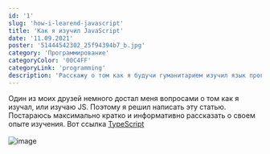 ```yaml
---
id: '1'
slug: 'how-i-learend-javascript'
title: 'Как я изучил JavaScript'
date: '11.09.2021'
poster: '51444542302_25f94394b7_b.jpg'
category: 'Программирование'
categoryColor: '00C4FF'
categoryLink: 'programming'
description: 'Расскажу о том как я будучи гуманитарием изучил язык программирования JavaScipt. Полезные ссылки прилагаються.'
---
```


Один из моих друзей немного достал меня вопросами о том как я изучал, или изучаю JS. Поэтому я решил написать эту статью. Постараюсь максимально кратко и информативно рассказать о своем опыте изучения.
Вот ссылка <a href="/">TypeScript</a>
<br/>
<br/>
<img src="https://thumb.tildacdn.com/tild6465-6132-4937-b964-336163313261/-/resize/824x/-/format/webp/mem-2-1024x683.jpg" alt="image" />
